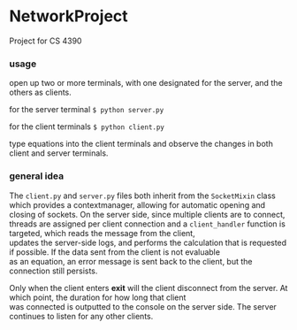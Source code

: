 # NetworkProject
Project for CS 4390


### usage 
open up two or more terminals, with one designated for the server, and the others as clients. 

for the server terminal `$ python server.py`

for the client terminals `$ python client.py`

type equations into the client terminals and observe the changes in both client and server terminals.<br>

### general idea
The `client.py` and `server.py` files both inherit from the `SocketMixin` class which provides a contextmanager,
allowing for automatic opening and closing of sockets. On the server side, since multiple clients are to connect,
threads are assigned per client connection and a `client_handler` function is targeted, which reads the message from the client, <br>
updates the server-side logs, and performs the calculation that is requested if possible. If the data sent from the client is not evaluable<br>
as an equation, an error message is sent back to the client, but the connection still persists.<br>

Only when the client enters **exit** will the client disconnect from the server. At which point, the duration for how long that client <br>
was connected is outputted to the console on the server side. The server continues to listen for any other clients.<br>
